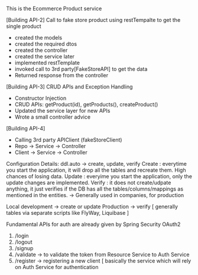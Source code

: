 This is the Ecommerce Product service

[Building API-2] Call to fake store product using restTempalte to get the single product

- created the models
- created the required dtos
- created the controller
- created the service later
- implemented restTemplate
- invoked call to 3rd party[FakeStoreAPI] to get the data
- Returned response from the controller

[Building API-3] CRUD APIs and Exception Handling

- Constructor Injection
- CRUD APIs: getProduct(id), getProducts(), createProduct()
- Updated the service layer for new APIs
- Wrote a small controller advice

[Building API-4]
- Calling 3rd party APIClient (fakeStoreClient)
- Repo -> Service -> Controller
- Client -> Service -> Controller

Configuration Details:
ddl.auto -> create, update, verify
Create : everytime you start the application, it will drop all the tables and recreate them. High chances of losing data.
Update : everyime you start the application, only the update changes are implemented.
Verify : it does not create/udpate anything, it just verifies if the DB has all the tables/columns/mappings as mentioned in the entities. -> Generally used in companies, for production

Local development -> create or update
Production -> verify [ generally tables via separate scripts like FlyWay, Liquibase ]


Fundamental APIs for auth are already given by Spring Security OAuth2
1. /login
2. /logout
3. /signup
4. /validate -> to validate the token from Resource Service to Auth Service
5. /register -> registering a new client [ basically the service which will rely on Auth Service for authentication 